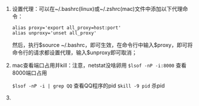 1. 设置代理：可以在~/.bashrc(linux)或~/.zshrc(mac)文件中添加以下代理命令：

   ```shell
   alias proxy='export all_proxy=host:port'
   alias unproxy='unset all_proxy'
   ```

   然后，执行\$source ~/.bashrc，即可生效，在命令行中输入\$proxy，即可将命令行的请求都设置代理，输入\$unproxy即可取消；

2. mac查看端口占用并kill：注意，netstat没啥卵用
   `$lsof -nP -i:8000`  查看8000端口占用

   `$lsof -nP -i | grep QQ`   查看QQ程序的pid
   `$kill -9 pid`  杀pid

3. 